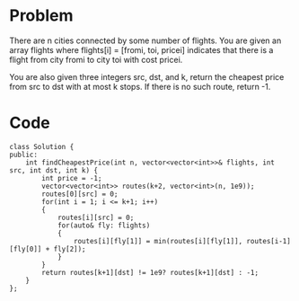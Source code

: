 # Problem
There are n cities connected by some number of flights. You are given an array flights where flights[i] = [fromi, toi, pricei] indicates that there is a flight from city fromi to city toi with cost pricei.

You are also given three integers src, dst, and k, return the cheapest price from src to dst with at most k stops. If there is no such route, return -1.

# Code
```
class Solution {
public:
    int findCheapestPrice(int n, vector<vector<int>>& flights, int src, int dst, int k) {
        int price = -1;
        vector<vector<int>> routes(k+2, vector<int>(n, 1e9));
        routes[0][src] = 0;
        for(int i = 1; i <= k+1; i++)
        {
            routes[i][src] = 0;
            for(auto& fly: flights)
            {
                routes[i][fly[1]] = min(routes[i][fly[1]], routes[i-1][fly[0]] + fly[2]);
            }
        }
        return routes[k+1][dst] != 1e9? routes[k+1][dst] : -1;
    }
};
```